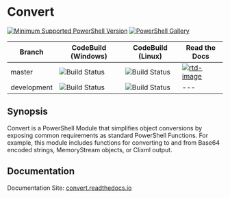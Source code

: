 # Convert

[![Minimum Supported PowerShell Version][powershell-minimum]][powershell-github]
[![PowerShell Gallery][psgallery-img]][psgallery-site]

[powershell-minimum]: https://img.shields.io/badge/PowerShell-5.1+-blue.svg
[powershell-github]:  https://github.com/PowerShell/PowerShell
[psgallery-img]:      https://img.shields.io/powershellgallery/dt/Convert.svg
[psgallery-site]:     https://www.powershellgallery.com/packages/Convert

Branch      | CodeBuild (Windows)           | CodeBuild (Linux)           | Read the Docs              |
---         | ---                           | ---                         | ---                        |
master      | ![Build Status][cb-m-windows] | ![Build Status][cb-m-linux] | [![rtd-image][]][rtd-site] |
development | ![Build Status][cb-d-windows] | ![Build Status][cb-d-linux] | ---                        |

[cb-m-windows]:        https://codebuild.us-west-2.amazonaws.com/badges?uuid=eyJlbmNyeXB0ZWREYXRhIjoidFJnVXpTYzFvTEJwdWlmbmIyRmduRktWSVVCeldLQzJqYURuOUpYV0tkK2w1eS9KQXJ4K2Y5TWd4VFF1R1RJOWE2S0JXLzZ3MmhLMEV6R083NTAwUTk0PSIsIml2UGFyYW1ldGVyU3BlYyI6IjE1eVJ6bkcrOFhtUk04aFIiLCJtYXRlcmlhbFNldFNlcmlhbCI6MX0%3D&branch=master
[cb-m-linux]:          https://codebuild.us-west-2.amazonaws.com/badges?uuid=eyJlbmNyeXB0ZWREYXRhIjoiRTN4QUhPbkdFWTZnSEcvNXRhQ21CU0grbVZJcFNKMktUZnhieUNPZkM5ay9ZYVhlU09MbVZWRXdySlM3M21nczFqemd6Tmt2OXg0SW9oRTZHTUpsaS9FPSIsIml2UGFyYW1ldGVyU3BlYyI6IjFPWWRaSWpENlZjQVZRbEsiLCJtYXRlcmlhbFNldFNlcmlhbCI6MX0%3D&branch=master
[cb-d-windows]:   https://codebuild.us-west-2.amazonaws.com/badges?uuid=eyJlbmNyeXB0ZWREYXRhIjoidFJnVXpTYzFvTEJwdWlmbmIyRmduRktWSVVCeldLQzJqYURuOUpYV0tkK2w1eS9KQXJ4K2Y5TWd4VFF1R1RJOWE2S0JXLzZ3MmhLMEV6R083NTAwUTk0PSIsIml2UGFyYW1ldGVyU3BlYyI6IjE1eVJ6bkcrOFhtUk04aFIiLCJtYXRlcmlhbFNldFNlcmlhbCI6MX0%3D&branch=development
[cb-d-linux]:     https://codebuild.us-west-2.amazonaws.com/badges?uuid=eyJlbmNyeXB0ZWREYXRhIjoiRTN4QUhPbkdFWTZnSEcvNXRhQ21CU0grbVZJcFNKMktUZnhieUNPZkM5ay9ZYVhlU09MbVZWRXdySlM3M21nczFqemd6Tmt2OXg0SW9oRTZHTUpsaS9FPSIsIml2UGFyYW1ldGVyU3BlYyI6IjFPWWRaSWpENlZjQVZRbEsiLCJtYXRlcmlhbFNldFNlcmlhbCI6MX0%3D&branch=development

[rtd-image]:             https://readthedocs.org/projects/convert/badge/?version=latest
[rtd-site]:              https://readthedocs.org/projects/convert/

## Synopsis

Convert is a PowerShell Module that simplifies object conversions by exposing common requirements as standard PowerShell Functions. For example, this module includes functions for converting to and from Base64 encoded strings, MemoryStream objects, or Clixml output.

## Documentation

Documentation Site: [convert.readthedocs.io](https://convert.readthedocs.io/)
